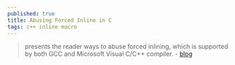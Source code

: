 ```yaml
---
published: true
title: Abusing Forced Inline in C
tags: c++ inline macro
---
```

> presents the reader ways to abuse forced inlining, which is supported by both GCC and Microsoft Visual C/C++ compiler. - [blog](https://jbremer.org/abusing-forced-inline-in-c/)
